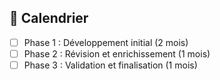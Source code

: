 ## 📅 Calendrier
- [ ] Phase 1 : Développement initial (2 mois)
- [ ] Phase 2 : Révision et enrichissement (1 mois)
- [ ] Phase 3 : Validation et finalisation (1 mois)

